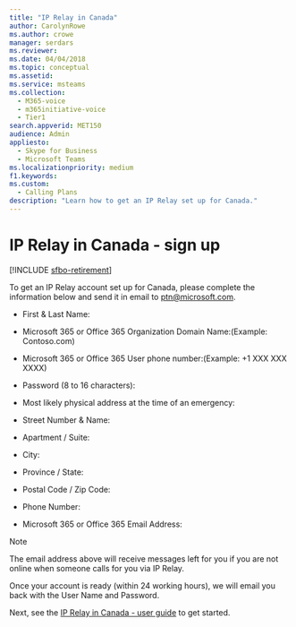 ```yaml
---
title: "IP Relay in Canada"
author: CarolynRowe
ms.author: crowe
manager: serdars
ms.reviewer: 
ms.date: 04/04/2018
ms.topic: conceptual
ms.assetid: 
ms.service: msteams
ms.collection: 
  - M365-voice
  - m365initiative-voice
  - Tier1
search.appverid: MET150
audience: Admin
appliesto: 
  - Skype for Business
  - Microsoft Teams
ms.localizationpriority: medium
f1.keywords:
ms.custom: 
  - Calling Plans
description: "Learn how to get an IP Relay set up for Canada."
---
```


# IP Relay in Canada - sign up

[!INCLUDE [sfbo-retirement](../Skype/Hub/includes/sfbo-retirement.md)]

To get an IP Relay account set up for Canada, please complete the information below and send it in email to ptn@microsoft.com.

- First & Last Name:

- Microsoft 365 or Office 365 Organization Domain Name:(Example: Contoso.com)

- Microsoft 365 or Office 365 User phone number:(Example: +1 XXX XXX XXXX)

- Password (8 to 16 characters):

- Most likely physical address at the time of an emergency:

- Street Number & Name:

- Apartment / Suite:

- City:

- Province / State:

- Postal Code / Zip Code:

- Phone Number:

- Microsoft 365 or Office 365 Email Address:

> [!NOTE]
> The email address above will receive messages left for you if you are not online when someone calls for you via IP Relay.

Once your account is ready (within 24 working hours), we will email you back with the User Name and Password.

Next, see the [IP Relay in Canada - user guide](ip-relay-canada-user-guide.md) to get started.

